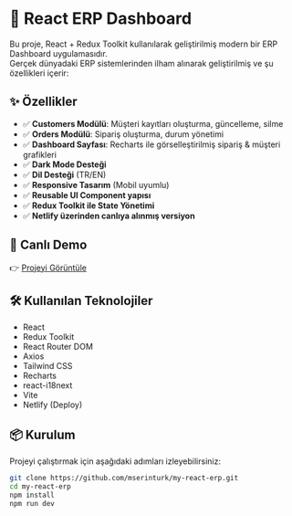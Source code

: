 # 🧾 React ERP Dashboard

Bu proje, React + Redux Toolkit kullanılarak geliştirilmiş modern bir ERP Dashboard uygulamasıdır.  
Gerçek dünyadaki ERP sistemlerinden ilham alınarak geliştirilmiş ve şu özellikleri içerir:

## ✨ Özellikler

- ✅ **Customers Modülü**: Müşteri kayıtları oluşturma, güncelleme, silme
- ✅ **Orders Modülü**: Sipariş oluşturma, durum yönetimi
- ✅ **Dashboard Sayfası**: Recharts ile görselleştirilmiş sipariş & müşteri grafikleri
- ✅ **Dark Mode Desteği**
- ✅ **Dil Desteği** (TR/EN)
- ✅ **Responsive Tasarım** (Mobil uyumlu)
- ✅ **Reusable UI Component yapısı**
- ✅ **Redux Toolkit ile State Yönetimi**
- ✅ **Netlify üzerinden canlıya alınmış versiyon**

## 🔗 Canlı Demo

👉 [Projeyi Görüntüle](https://mserinturk.netlify.app/)

## 🛠 Kullanılan Teknolojiler

- React
- Redux Toolkit
- React Router DOM
- Axios
- Tailwind CSS
- Recharts
- react-i18next
- Vite
- Netlify (Deploy)

## 📦 Kurulum

Projeyi çalıştırmak için aşağıdaki adımları izleyebilirsiniz:

```bash
git clone https://github.com/mserinturk/my-react-erp.git
cd my-react-erp
npm install
npm run dev
